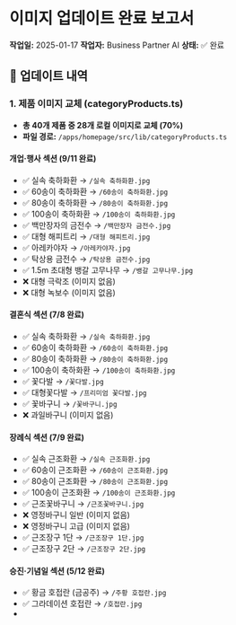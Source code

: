 # 이미지 업데이트 완료 보고서
**작업일:** 2025-01-17
**작업자:** Business Partner AI
**상태:** ✅ 완료

## 📸 업데이트 내역

### 1. 제품 이미지 교체 (categoryProducts.ts)
- **총 40개 제품 중 28개 로컬 이미지로 교체 (70%)**
- **파일 경로:** `/apps/homepage/src/lib/categoryProducts.ts`

#### 개업·행사 섹션 (9/11 완료)
- ✅ 실속 축하화환 → `/실속 축하화환.jpg`
- ✅ 60송이 축하화환 → `/60송이 축하화환.jpg`
- ✅ 80송이 축하화환 → `/80송이 축하화환.jpg`
- ✅ 100송이 축하화환 → `/100송이 축하화환.jpg`
- ✅ 백만장자의 금전수 → `/백만장자 금전수.jpg`
- ✅ 대형 해피트리 → `/대형 해피트리.jpg`
- ✅ 아레카야자 → `/아레카야자.jpg`
- ✅ 탁상용 금전수 → `/탁상용 금전수.jpg`
- ✅ 1.5m 초대형 뱅갈 고무나무 → `/뱅갈 고무나무.jpg`
- ❌ 대형 극락조 (이미지 없음)
- ❌ 대형 녹보수 (이미지 없음)

#### 결혼식 섹션 (7/8 완료)
- ✅ 실속 축하화환 → `/실속 축하화환.jpg`
- ✅ 60송이 축하화환 → `/60송이 축하화환.jpg`
- ✅ 80송이 축하화환 → `/80송이 축하화환.jpg`
- ✅ 100송이 축하화환 → `/100송이 축하화환.jpg`
- ✅ 꽃다발 → `/꽃다발.jpg`
- ✅ 대형꽃다발 → `/프리미엄 꽃다발.jpg`
- ✅ 꽃바구니 → `/꽃바구니.jpg`
- ❌ 과일바구니 (이미지 없음)

#### 장례식 섹션 (7/9 완료)
- ✅ 실속 근조화환 → `/실속 근조화환.jpg`
- ✅ 60송이 근조화환 → `/60송이 근조화환.jpg`
- ✅ 80송이 근조화환 → `/80송이 근조화환.jpg`
- ✅ 100송이 근조화환 → `/100송이 근조화환.jpg`
- ✅ 근조꽃바구니 → `/근조꽃바구니.jpg`
- ❌ 영정바구니 일반 (이미지 없음)
- ❌ 영정바구니 고급 (이미지 없음)
- ✅ 근조장구 1단 → `/근조장구 1단.jpg`
- ✅ 근조장구 2단 → `/근조장구 2단.jpg`

#### 승진·기념일 섹션 (5/12 완료)
- ✅ 황금 호접란 (금공주) → `/주황 호접란.jpg`
- ✅ 그라데이션 호접란 → `/호접란.jpg`
- 